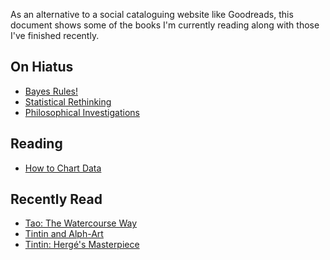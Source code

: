 As an alternative to a social cataloguing website like Goodreads, this 
document shows some of the books I'm currently reading along with those I've 
finished recently.

## On Hiatus

 - [Bayes Rules!](https://www.librarything.com/work/28029572)
 - [Statistical Rethinking](https://www.librarything.com/work/16955083)
 - [Philosophical Investigations](https://www.librarything.com/work/25218)

## Reading

 - [How to Chart Data](https://www.librarything.com/work/10086304/)

## Recently Read

 - [Tao: The Watercourse Way](https://www.librarything.com/work/11328)
 - [Tintin and Alph-Art](https://www.librarything.com/work/163242)
 - [Tintin: Hergé's Masterpiece](https://www.librarything.com/work/16309028)
